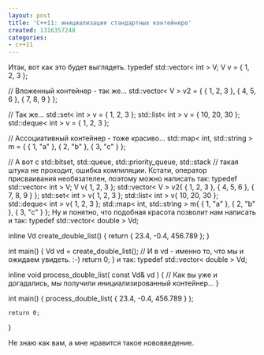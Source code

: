 ```yaml
---
layout: post
title: 'C++11: инициализация стандартных контейнеро'
created: 1316357248
categories:
- c++11
---
```

<!--break-->
Итак, вот как это будет выглядеть.
<cpp>
typedef std::vector< int > V;
V v = { 1, 2, 3 };

// Вложенный контейнер - так же...
std::vector< V > v2 = { { 1, 2, 3 }, { 4, 5, 6 }, { 7, 8, 9 } };

// Так же...
std::set< int > v = { 1, 2, 3 };
std::list< int > v = { 10, 20, 30 };
std::deque< int > v = { 1, 2, 3 };

// Ассоциативный контейнер - тоже красиво...
std::map< int, std::string > m = { { 1, "a" }, { 2, "b" }, { 3, "c" } };

// А вот с std::bitset, std::queue, std::priority_queue, std::stack 
// такая штука не проходит, ошибка компиляции.
</cpp>
Кстати, оператор присваивания необязателен, поэтому можно написать так:
<cpp>
typedef std::vector< int > V;
V v{ 1, 2, 3 };
std::vector< V > v2{ { 1, 2, 3 }, { 4, 5, 6 }, { 7, 8, 9 } };
std::set< int > v{ 1, 2, 3 };
std::list< int > v{ 10, 20, 30 };
std::deque< int > v{ 1, 2, 3 };
std::map< int, std::string > m{ { 1, "a" }, { 2, "b" }, { 3, "c" } };
</cpp>
Ну и понятно, что подобная красота позволит нам написать и так:
<cpp>
typedef std::vector< double > Vd;

inline Vd create_double_list() {
    return { 23.4, -0.4, 456.789 };
}

int main() {
    Vd vd = create_double_list();
    // И в vd - именно то, что мы и ожидаем увидеть. :-)
    return 0;
}
</cpp>и так:
<cpp>
typedef std::vector< double > Vd;

inline void process_double_list( const Vd& vd ) {
    // Как вы уже и догадались, мы получили инициализированный контейнер...
}

int main() {
    process_double_list( { 23.4, -0.4, 456.789 } );
    
    return 0;
}
</cpp>

Не знаю как вам, а мне нравится такое нововведение.
